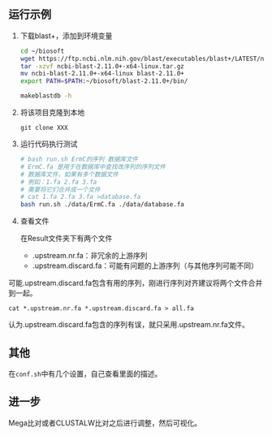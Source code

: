## 运行示例

1. 下载blast+，添加到环境变量

   ```bash
   cd ~/biosoft
   wget https://ftp.ncbi.nlm.nih.gov/blast/executables/blast+/LATEST/ncbi-blast-2.11.0+-x64-linux.tar.gz
   tar -xzvf ncbi-blast-2.11.0+-x64-linux.tar.gz
   mv ncbi-blast-2.11.0+-x64-linux blast-2.11.0+
   export PATH=$PATH:~/biosoft/blast-2.11.0+/bin/
   
   makeblastdb -h
   ```

2. 将该项目克隆到本地

   ```
   git clone XXX
   ```

3. 运行代码执行测试

   ```bash
   # bash run.sh ErmC的序列 数据库文件
   # ErmC.fa 是用于在数据库中查找改序列的序列文件
   # 数据库文件，如果有多个数据文件
   # 例如：1.fa 2.fa 3.fa
   # 需要将它们合并成一个文件
   # cat 1.fa 2.fa 3.fa >database.fa
   bash run.sh ./data/ErmC.fa ./data/database.fa
   ```

4. 查看文件

   在Result文件夹下有两个文件

   + .upstream.nr.fa：非冗余的上游序列
   + .upstream.discard.fa：可能有问题的上游序列（与其他序列可能不同）

可能.upstream.discard.fa包含有用的序列，刚进行序列对齐建议将两个文件合并到一起。

```
cat *.upstream.nr.fa *.upstream.discard.fa > all.fa
```

认为.upstream.discard.fa包含的序列有误，就只采用.upstream.nr.fa文件。

## 其他

在`conf.sh`中有几个设置，自己查看里面的描述。

## 进一步

Mega比对或者CLUSTALW比对之后进行调整，然后可视化。
